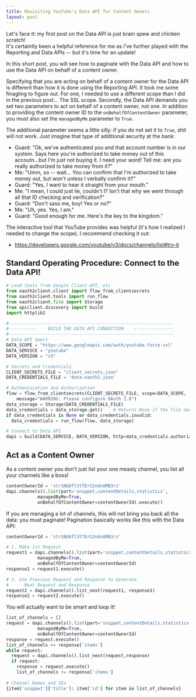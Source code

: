 ```yaml
---
title: Revisiting YouTube's Data API for Content Owners
layout: post
---
```


Let's face it: my first post on the Data API is just brain spew and chicken scratch!  
It's certaintly been a helpful reference for me as I've further played with the Reporting
and Data APIs -- but it's time for an update!  

In this short post, you will see how to paginate with the Data API and how to use the Data API on behalf of a content owner.

Specifying that you are acting on behalf of a content owner for the Data API is different than how it is
done using the Reporting API.  It took me some finagling to figure out.  For one, I needed to use a different
scope than I did in the previous post... The SSL scope.  Secondly,
the Data API demands you set two parameters to act on behalf of a content owner, not one.  In addition
to providing the content owner ID to the `onBehalfOfContentOwner` parameter, you must also set the `managedByMe` parameter
to `True`.

The additional parameter seems a little silly: if you do not set it to `True`, shit will not work.
Just imagine that type of additional security at the bank: 
* Guard: "Ok, we've authenticated you and that account number is in our system. Says here you're authorized to take money out of this accoutn...but I'm just not buying it.  I need your word!  Tell me: are you really authorized to take money from it?"
* Me: "Umm, so -- wait... You can confirm that I'm authorized to take money out, but won't unless I verbally confirm it?" 
* Guard: "Yes, I want to hear it straight from your mouth."
* Me: "I mean, I could just lie, couldn't I? Isn't that why we went through all that ID checking and verification?"
* Guard: "Don't sass me, boy! Yes or no?"
* Me: "Uh, yes. Yes, I am."
* Guard: "Good enough for me. Here's the key to the kingdom."

The interactive tool that YouTube provides was helpful (it's how I realized I needed to change the scope).
I recommend checking it out:  
* https://developers.google.com/youtube/v3/docs/channels/list#try-it

## Standard Operating Procedure: Connect to the Data API!
```python
# Load tools from Google Client API, etc
from oauth2client.client import flow_from_clientsecrets
from oauth2client.tools import run_flow
from oauth2client.file import Storage
from apiclient.discovery import build
import httplib2

#---------------------------------------------------------------
#-----------    BUILD THE DATA API CONNECTION    ---------------
#---------------------------------------------------------------
# Data API Specs
DATA_SCOPE = "https://www.googleapis.com/auth/youtube.force-ssl"
DATA_SERVICE = "youtube"
DATA_VERSION = "v3"

# Secrets and Credentials
CLIENT_SECRETS_FILE = "client_secrets.json" 
DATA_CREDENTIALS_FILE = 'data-oauth2.json'

# Authentication and Authorization
flow = flow_from_clientsecrets(CLIENT_SECRETS_FILE, scope=DATA_SCOPE,
    message="WARNING: Please configure OAuth 2.0")
data_storage = Storage(DATA_CREDENTIALS_FILE)
data_credentials = data_storage.get()    # Returns None if the file doesn't exist
if data_credentials is None or data_credentials.invalid:
  data_credentials = run_flow(flow, data_storage)

# Connect to Data API
dapi = build(DATA_SERVICE, DATA_VERSION, http=data_credentials.authorize(httplib2.Http()))
```

## Act as a Content Owner
As a content owner you don't just list your one measly channel, you list all your channels like a boss!

```python
contentOwnerId = 'str1NG0fl3tTErS2ndnUMB3rz'
dapi.channels().list(part='snippet,contentDetails,statistics',                                                                  
            managedByMe=True,                             
            onBehalfOfContentOwner=contentOwnerId).execute()
```

If you are managing a lot of channels, this will not bring you back all the data: you must paginate!
Pagination basically works like this with the Data API:
```python
contentOwnerId = 'str1NG0fl3tTErS2ndnUMB3rz'

# 1. Make 1st Request
request1 = dapi.channels().list(part='snippet,contentDetails,statistics',                                                                  
            managedByMe=True,                             
            onBehalfOfContentOwner=contentOwnerId)
response1 = request1.execute()

# 2. Use Previous Request and Response to Generate 
#      Next Request and Response
request2 = dapi.channels().list_next(request1, response1)
response2 = request2.execute()
```

You will actually want to be smart and loop it!  

```python
list_of_channels = []
request = dapi.channels().list(part='snippet,contentDetails,statistics',                                                                  
            managedByMe=True,                             
            onBehalfOfContentOwner=contentOwnerId)
response = request.execute()
list_of_channels += response['items']
while request:
  request = dapi.channels().list_next(request,response)
  if request:
    response = request.execute()
    list_of_channels += response['items']
    
# Channel Names and IDs
{item['snippet']['title']: item['id'] for item in list_of_channels}
```


